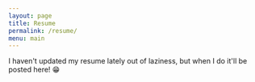 ```yaml
---
layout: page
title: Resume
permalink: /resume/
menu: main
---
```


I haven't updated my resume lately out of laziness, but when I do it'll be posted here! 😁